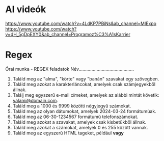# AI videók
https://www.youtube.com/watch?v=4LdKP7PBiNs&ab_channel=MIExpo
https://www.youtube.com/watch?v=dH_5gDpEXY0&ab_channel=Programoz%C3%A1sKarrier

# Regex
Órai munka - REGEX feladatok		Név.……………………………………

1.	Találd meg az "alma", "körte" vagy "banán" szavakat egy szövegben.
2.	Találd meg azokat a karakterláncokat, amelyek csak számjegyekből állnak.
3.	Találj meg egyszerű e-mail címeket, amelyek az alábbi mintát követik: valami@domain.com.
4.	Találd meg a 1000 és 9999 közötti négyjegyű számokat.
5.	Találd meg az olyan dátumokat, amelyek 2024-03-24 formátumúak.
6.	Találd meg az 06-30-1234567 formátumú telefonszámokat.
7.	Találd meg azokat a szavakat, amelyek csak kisbetűkből állnak.
8.	Találd meg azokat a számokat, amelyek 0 és 255 között vannak.
9.	Találd meg az egyszerű HTML tageket, például <b> vagy <title>.
10.	Találd meg azokat a jelszavakat, amelyek legalább 6 karakter hosszúak és csak betűkből és számokból állnak.
11.	Találd meg azokat a szavakat, amelyek nagybetűvel kezdődnek.
12.	Találd meg az olyan kifejezéseket, amelyek kötőjellel összekötött szavakból állnak, pl. "piros-kék".
13.	Találd meg azokat a kifejezéseket, amelyekben pontosan egy nyitó és egy záró zárójel található.
14.	Találd meg azokat a szavakat, amelyekben csak magánhangzók szerepelnek.
15.	Találd meg azokat a számokat, amelyek pontosan két számjegyből állnak.
16.	Találd meg azokat a szavakat, amelyekben legalább két azonos betű van egymás után (pl. "bottal", "hűtő").
17.	Találd meg azokat a mondatokat, amelyekben legalább három szó szerepel.
18.	Találd meg az olyan pénzösszegeket, mint "1000 Ft", "5 500 Ft".
19.	Találd meg azokat a jelszavakat, amelyek legalább 8 karakter hosszúak, és tartalmaznak betűt és számot is.
20.	Találd meg a régi és új magyar rendszámokat (pl. "ABC-123", "RFX-987" vagy "AAA-1234").

